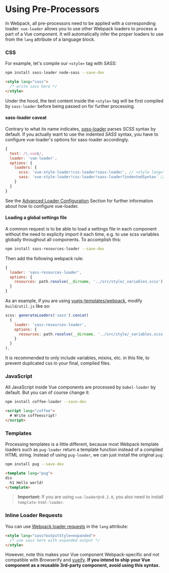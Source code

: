 # Using Pre-Processors

In Webpack, all pre-processors need to be applied with a corresponding loader. `vue-loader` allows you to use other Webpack loaders to process a part of a Vue component. It will automatically infer the proper loaders to use from the `lang` attribute of a language block.

### CSS

For example, let's compile our `<style>` tag with SASS:

``` bash
npm install sass-loader node-sass --save-dev
```

``` html
<style lang="sass">
  /* write sass here */
</style>
```

Under the hood, the text content inside the `<style>` tag will be first compiled by `sass-loader` before being passed on for further processing.

#### sass-loader caveat

Contrary to what its name indicates, [*sass*-loader](https://github.com/jtangelder/sass-loader) parses *SCSS* syntax by default. If you actually want to use the indented *SASS* syntax, you have to configure vue-loader's options for sass-loader accordingly. 

```javascript
{
  test: /\.vue$/,
  loader: 'vue-loader',
  options: {
    loaders: {
      scss: 'vue-style-loader!css-loader!sass-loader', // <style lang="scss">
      sass: 'vue-style-loader!css-loader!sass-loader?indentedSyntax' // <style lang="sass">
    }
  }
}
```

See the [Advanced Loader Configuration](./advanced.md) Section for further information about how to configure vue-loader.

#### Loading a global settings file

A common request is to be able to load a settings file in each component without the need to explicity import it each time, e.g. to use scss variables globally throughout all components. To accomplish this:

``` bash
npm install sass-resources-loader --save-dev
```

Then add the following webpack rule:

``` js
{
  loader: 'sass-resources-loader',
  options: {
    resources: path.resolve(__dirname, '../src/style/_variables.scss')
  }
}
```

As an example, if you are using [vuejs-templates/webpack](https://github.com/vuejs-templates/webpack), modify `build/util.js` like so:

``` js
scss: generateLoaders('sass').concat(
  {
    loader: 'sass-resources-loader',
    options: {
      resources: path.resolve(__dirname, '../src/style/_variables.scss')
    }
  }
),
```

It is recommended to only include variables, mixins, etc. in this file, to prevent duplicated css in your final, compiled files. 

### JavaScript

All JavaScript inside Vue components are processed by `babel-loader` by default. But you can of course change it:

``` bash
npm install coffee-loader --save-dev
```

``` html
<script lang="coffee">
  # Write coffeescript!
</script>
```

### Templates

Processing templates is a little different, because most Webpack template loaders such as `pug-loader` return a template function instead of a compiled HTML string. Instead of using `pug-loader`, we can just install the original `pug`:

``` bash
npm install pug --save-dev
```

``` html
<template lang="pug">
div
  h1 Hello world!
</template>
```

> **Important:** If you are using `vue-loader@<8.2.0`, you also need to install `template-html-loader`.

### Inline Loader Requests

You can use [Webpack loader requests](https://webpack.github.io/docs/loaders.html#introduction) in the `lang` attribute:

``` html
<style lang="sass?outputStyle=expanded">
  /* use sass here with expanded output */
</style>
```

However, note this makes your Vue component Webpack-specific and not compatible with Browserify and [vueify](https://github.com/vuejs/vueify). **If you intend to ship your Vue component as a reusable 3rd-party component, avoid using this syntax.**
